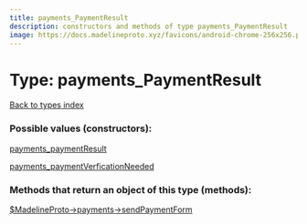 ```yaml
---
title: payments_PaymentResult
description: constructors and methods of type payments_PaymentResult
image: https://docs.madelineproto.xyz/favicons/android-chrome-256x256.png
---
```

# Type: payments\_PaymentResult  
[Back to types index](index.md)



### Possible values (constructors):

[payments\_paymentResult](../constructors/payments_paymentResult.md)  

[payments\_paymentVerficationNeeded](../constructors/payments_paymentVerficationNeeded.md)  



### Methods that return an object of this type (methods):

[$MadelineProto->payments->sendPaymentForm](../methods/payments_sendPaymentForm.md)  



